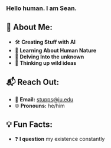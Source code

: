 ### Hello human. I am Sean.


## 🤖 About Me:
- 🛠️ **Creating Stuff with AI**
- 🧠 **Learning About Human Nature**
- 🌌 **Delving Into the unknown**
- 🤔 **Thinking up wild ideas**

## 📬 Reach Out:
- 📧 **Email:** stupps@iu.edu
- 🌐 **Pronouns:** he/him

## 💡 Fun Facts: 
- ❓ **I question** my existence constantly
